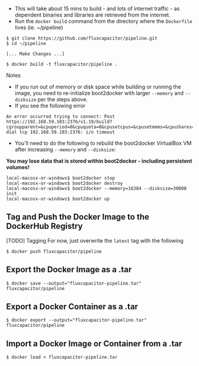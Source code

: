 * This will take about 15 mins to build - and lots of internet traffic - as dependent binaries and libraries are retrieved from the internet.
* Run the `docker build` command from the directory where the `Dockerfile` lives (ie. ~/pipeline)

```
$ git clone https://github.com/fluxcapacitor/pipeline.git
$ cd ~/pipeline

[... Make Changes ...]

$ docker build -t fluxcapacitor/pipeline .
```
Notes
* If you run out of memory or disk space while building or running the image, you need to re-initialize boot2docker with larger `--memory` and `--disksize` per the steps above.
* If you see the following error
```
An error occurred trying to connect: Post https://192.168.59.103:2376/v1.19/build?cgroupparent=&cpuperiod=0&cpuquota=0&cpusetcpus=&cpusetmems=&cpushares=0&dockerfile=Dockerfile&memory=0&memswap=0&rm=1&t=fluxcapacitor%2Fpipeline: dial tcp 192.168.59.103:2376: i/o timeout
```
* You'll need to do the following to rebuild the boot2docker VirtualBox VM after increasing `--memory` and `--disksize`:

**You may lose data that is stored within boot2docker - including persistent volumes!**
```
local-macosx-or-windows$ boot2docker stop
local-macosx-or-windows$ boot2docker destroy
local-macosx-or-windows$ boot2docker --memory=16384 --disksize=30000 init
local-macosx-or-windows$ boot2docker up
```

## Tag and Push the Docker Image to the DockerHub Registry
[TODO] Tagging
For now, just overwrite the `latest` tag with the following
```
$ docker push fluxcapacitor/pipeline
```

## Export the Docker Image as a .tar
```
$ docker save --output="fluxcapacitor-pipeline.tar" fluxcapacitor/pipeline
```

## Export a Docker Container as a .tar
```
$ docker export --output="fluxcapacitor-pipeline.tar" fluxcapacitor/pipeline
```

## Import a Docker Image or Container from a .tar
```
$ docker load < fluxcapacitor-pipeline.tar
``` 